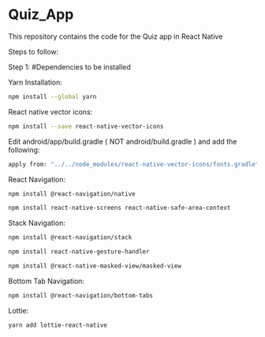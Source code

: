 # Quiz_App
 This repository contains the code for the Quiz app in React Native

Steps to follow:

Step 1:
#Dependencies to be installed

Yarn Installation:
```bash
npm install --global yarn
```
React native vector icons:
```bash
npm install --save react-native-vector-icons
```
Edit android/app/build.gradle ( NOT android/build.gradle ) and add the following:
```bash
apply from: "../../node_modules/react-native-vector-icons/fonts.gradle"
```
React Navigation:
```bash
npm install @react-navigation/native
```
```bash
npm install react-native-screens react-native-safe-area-context
```
Stack Navigation:
```bash
npm install @react-navigation/stack
```
```bash
npm install react-native-gesture-handler
```
```bash
npm install @react-native-masked-view/masked-view
```
Bottom Tab Navigation:
```bash
npm install @react-navigation/bottom-tabs
```
Lottie:
```bash
yarn add lottie-react-native
```